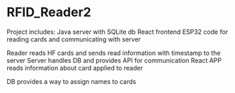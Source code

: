 ﻿# RFID_Reader2
 
 Project includes:
 Java server with SQLite db
 React frontend
 ESP32 code for reading cards and communicating with server

Reader reads HF cards and sends read information with timestamp to the server
Server handles DB and provides API for communication
React APP reads information about card applied to reader

DB provides a way to assign names to cards

